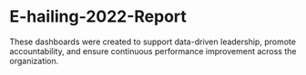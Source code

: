 # E-hailing-2022-Report
These dashboards were created to support data-driven leadership, promote accountability, and ensure continuous performance improvement across the organization.
